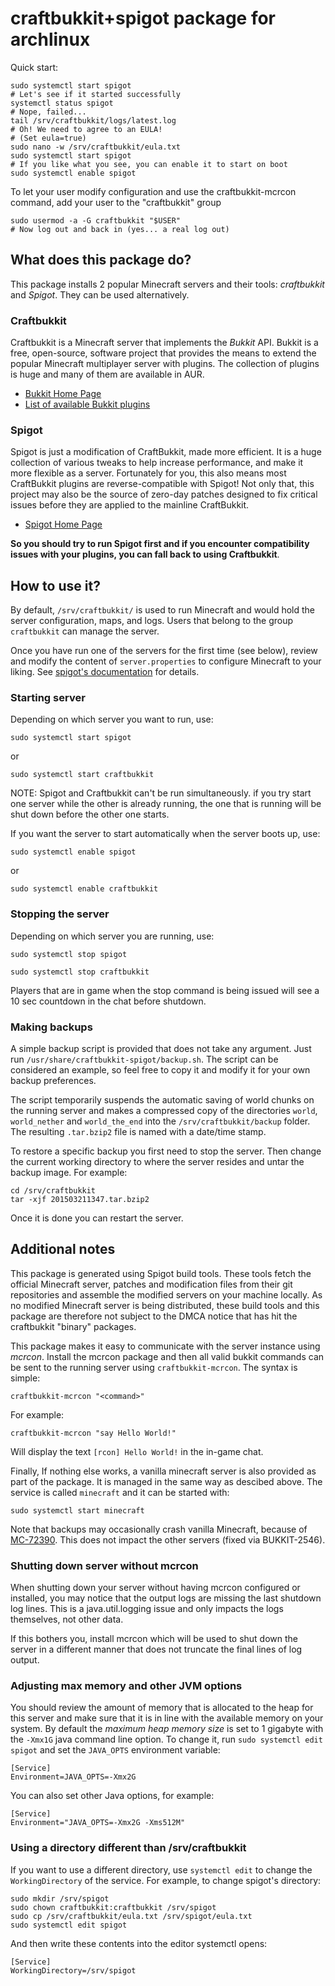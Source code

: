 craftbukkit+spigot package for archlinux
========================================

Quick start:
```
sudo systemctl start spigot
# Let's see if it started successfully
systemctl status spigot
# Nope, failed...
tail /srv/craftbukkit/logs/latest.log
# Oh! We need to agree to an EULA!
# (Set eula=true)
sudo nano -w /srv/craftbukkit/eula.txt
sudo systemctl start spigot
# If you like what you see, you can enable it to start on boot
sudo systemctl enable spigot
```

To let your user modify configuration and use the craftbukkit-mcrcon command,
add your user to the "craftbukkit" group
```
sudo usermod -a -G craftbukkit "$USER"
# Now log out and back in (yes... a real log out)
```

What does this package do?
--------------------------

This package installs 2 popular Minecraft servers and their tools: *craftbukkit* and *Spigot*. They can be used alternatively.

### Craftbukkit ###
Craftbukkit is a Minecraft server that implements the *Bukkit* API. Bukkit is a free, open-source, software project that provides the means to extend the popular Minecraft multiplayer server with plugins. The collection of plugins is huge and many of them are available in AUR.

* [Bukkit Home Page](http://bukkit.org/)
* [List of available Bukkit plugins](http://www.curse.com/bukkit-plugins/minecraft)

### Spigot ###
Spigot is just a modification of CraftBukkit, made more efficient. It is a huge collection of various tweaks to help increase performance, and make it more flexible as a server. Fortunately for you, this also means most CraftBukkit plugins are reverse-compatible with Spigot! Not only that, this project may also be the source of zero-day patches designed to fix critical issues before they are applied to the mainline CraftBukkit.

* [Spigot Home Page](http://www.spigotmc.org/)

**So you should try to run Spigot first and if you encounter compatibility issues with your plugins, you can fall back to using Craftbukkit**.

How to use it?
--------------
By default, `/srv/craftbukkit/` is used to run Minecraft and would hold the
server configuration, maps, and logs. Users that belong to the group
`craftbukkit` can manage the server.

Once you have run one of the servers for the first time (see below), review and
modify the content of `server.properties` to configure Minecraft to your
liking. See [spigot's documentation](https://www.spigotmc.org/wiki/spigot-configuration-server-properties/)
for details.

### Starting server ###
Depending on which server you want to run, use:
```
sudo systemctl start spigot
```
or
```
sudo systemctl start craftbukkit
```

NOTE: Spigot and Craftbukkit can't be run simultaneously. if you try start one server while the other is already running, the one that is running will be shut down before the other one starts.

If you want the server to start automatically when the server boots up, use:
```
sudo systemctl enable spigot
```
or
```
sudo systemctl enable craftbukkit
```

### Stopping the server ###
Depending on which server you are running, use:
```
sudo systemctl stop spigot
```
```
sudo systemctl stop craftbukkit
```
Players that are in game when the stop command is being issued will see a 10 sec countdown in the chat before shutdown.

### Making backups ###
A simple backup script is provided that does not take any argument. Just run
`/usr/share/craftbukkit-spigot/backup.sh`. The script can be considered an
example, so feel free to copy it and modify it for your own backup preferences.

The script temporarily suspends the automatic saving of world chunks on the running server and makes a compressed copy of the directories `world`, `world_nether` and `world_the_end` into the `/srv/craftbukkit/backup` folder. The resulting `.tar.bzip2` file is named with a date/time stamp.

To restore a specific backup you first need to stop the server. Then change the current working directory to where the server resides and untar the backup image. For example:
```
cd /srv/craftbukkit
tar -xjf 201503211347.tar.bzip2
```
Once it is done you can restart the server.

Additional notes
----------------
This package is generated using Spigot build tools. These tools fetch the official Minecraft server, patches and modification files from their git repositories and assemble the modified servers on your machine locally. As no modified Minecraft server is being distributed, these build tools and this package are therefore not subject to the DMCA notice that has hit the craftbukkit "binary" packages.

This package makes it easy to communicate with the server instance using
*mcrcon*. Install the mcrcon package and then all valid bukkit commands can be
sent to the running server using `craftbukkit-mcrcon`. The syntax is simple:
```
craftbukkit-mcrcon "<command>"
```
For example:
```
craftbukkit-mcrcon "say Hello World!"
```
Will display the text `[rcon] Hello World!` in the in-game chat.

Finally, If nothing else works, a vanilla minecraft server is also provided as part of the package. It is managed in the same way as descibed above. The service is called `minecraft` and it can be started with:
```
sudo systemctl start minecraft
```

Note that backups may occasionally crash vanilla Minecraft, because of
[MC-72390](https://bugs.mojang.com/browse/MC-72390). This does not impact the
other servers (fixed via BUKKIT-2546).

### Shutting down server without mcrcon ###
When shutting down your server without having mcrcon configured or installed,
you may notice that the output logs are missing the last shutdown log lines.
This is a java.util.logging issue and only impacts the logs themselves, not
other data.

If this bothers you, install mcrcon which will be used to shut down the server
in a different manner that does not truncate the final lines of log output.

### Adjusting max memory and other JVM options ###
You should review the amount of memory that is allocated to the heap for this
server and make sure that it is in line with the available memory on your
system. By default the *maximum heap memory size* is set to 1 gigabyte with the
`-Xmx1G` java command line option. To change it, run `sudo systemctl edit
spigot` and set the `JAVA_OPTS` environment variable:

```
[Service]
Environment=JAVA_OPTS=-Xmx2G
```

You can also set other Java options, for example:
```
[Service]
Environment="JAVA_OPTS=-Xmx2G -Xms512M"
```

### Using a directory different than /srv/craftbukkit ###
If you want to use a different directory, use `systemctl edit` to change the
`WorkingDirectory` of the service. For example, to change spigot's directory:

```
sudo mkdir /srv/spigot
sudo chown craftbukkit:craftbukkit /srv/spigot
sudo cp /srv/craftbukkit/eula.txt /srv/spigot/eula.txt
sudo systemctl edit spigot
```

And then write these contents into the editor systemctl opens:
```
[Service]
WorkingDirectory=/srv/spigot
```
